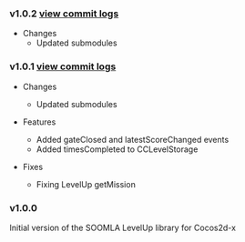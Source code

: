 ### v1.0.2 [view commit logs](https://github.com/soomla/cocos2dx-levelup/compare/cocos2dx-v2-v1.0.1...cocos2dx-v2-v1.0.2)

* Changes
  * Updated submodules

### v1.0.1 [view commit logs](https://github.com/soomla/cocos2dx-levelup/compare/cocos2dx-v2-v1.0.0...cocos2dx-v2-v1.0.1)

* Changes
  * Updated submodules


* Features
  * Added gateClosed and latestScoreChanged events
  * Added timesCompleted to CCLevelStorage

* Fixes
  * Fixing LevelUp getMission

### v1.0.0

Initial version of the SOOMLA LevelUp library for Cocos2d-x
